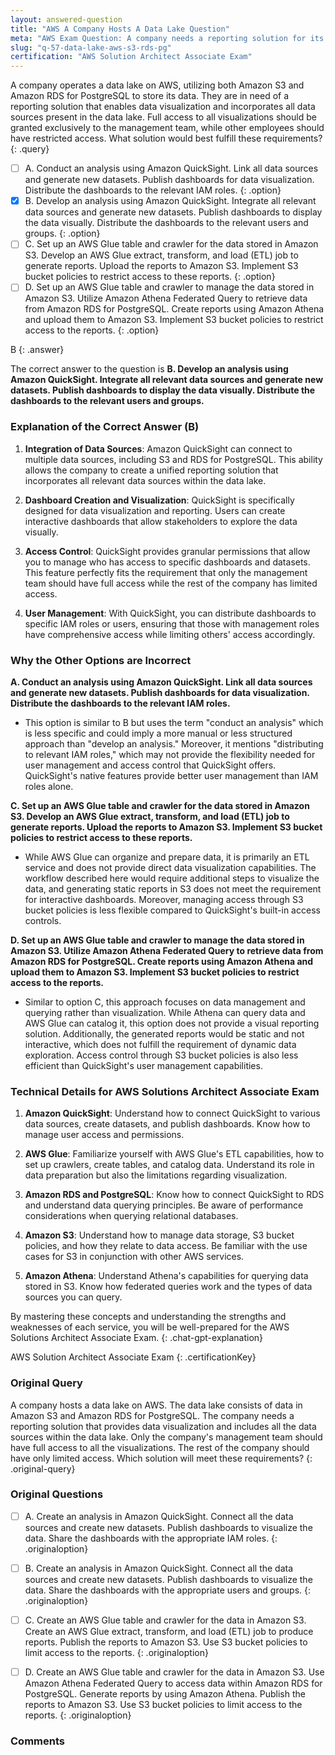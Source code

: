 ```yaml
---
layout: answered-question
title: "AWS A Company Hosts A Data Lake Question"
meta: "AWS Exam Question: A company needs a reporting solution for its data lake in Amazon S3 and Amazon RDS for PostgreSQL. What is the answer? Consider AWS QuickSight."
slug: "q-57-data-lake-aws-s3-rds-pg"
certification: "AWS Solution Architect Associate Exam"
---
```



 A company operates a data lake on AWS, utilizing both Amazon S3 and Amazon RDS for PostgreSQL to store its data. They are in need of a reporting solution that enables data visualization and incorporates all data sources present in the data lake. Full access to all visualizations should be granted exclusively to the management team, while other employees should have restricted access. What solution would best fulfill these requirements?
{: .query}

- [ ] A. Conduct an analysis using Amazon QuickSight. Link all data sources and generate new datasets. Publish dashboards for data visualization. Distribute the dashboards to the relevant IAM roles.
{: .option}
- [x] B. Develop an analysis using Amazon QuickSight. Integrate all relevant data sources and generate new datasets. Publish dashboards to display the data visually. Distribute the dashboards to the relevant users and groups.
{: .option}
- [ ] C. Set up an AWS Glue table and crawler for the data stored in Amazon S3. Develop an AWS Glue extract, transform, and load (ETL) job to generate reports. Upload the reports to Amazon S3. Implement S3 bucket policies to restrict access to these reports.
{: .option}
- [ ] D. Set up an AWS Glue table and crawler to manage the data stored in Amazon S3. Utilize Amazon Athena Federated Query to retrieve data from Amazon RDS for PostgreSQL. Create reports using Amazon Athena and upload them to Amazon S3. Implement S3 bucket policies to restrict access to the reports.
{: .option}

B
{: .answer}

The correct answer to the question is **B. Develop an analysis using Amazon QuickSight. Integrate all relevant data sources and generate new datasets. Publish dashboards to display the data visually. Distribute the dashboards to the relevant users and groups.**

### Explanation of the Correct Answer (B)

1. **Integration of Data Sources**: Amazon QuickSight can connect to multiple data sources, including S3 and RDS for PostgreSQL. This ability allows the company to create a unified reporting solution that incorporates all relevant data sources within the data lake.

2. **Dashboard Creation and Visualization**: QuickSight is specifically designed for data visualization and reporting. Users can create interactive dashboards that allow stakeholders to explore the data visually. 

3. **Access Control**: QuickSight provides granular permissions that allow you to manage who has access to specific dashboards and datasets. This feature perfectly fits the requirement that only the management team should have full access while the rest of the company has limited access.

4. **User Management**: With QuickSight, you can distribute dashboards to specific IAM roles or users, ensuring that those with management roles have comprehensive access while limiting others' access accordingly.

### Why the Other Options are Incorrect

**A. Conduct an analysis using Amazon QuickSight. Link all data sources and generate new datasets. Publish dashboards for data visualization. Distribute the dashboards to the relevant IAM roles.**

- This option is similar to B but uses the term "conduct an analysis" which is less specific and could imply a more manual or less structured approach than "develop an analysis." Moreover, it mentions "distributing to relevant IAM roles," which may not provide the flexibility needed for user management and access control that QuickSight offers. QuickSight's native features provide better user management than IAM roles alone.

**C. Set up an AWS Glue table and crawler for the data stored in Amazon S3. Develop an AWS Glue extract, transform, and load (ETL) job to generate reports. Upload the reports to Amazon S3. Implement S3 bucket policies to restrict access to these reports.**

- While AWS Glue can organize and prepare data, it is primarily an ETL service and does not provide direct data visualization capabilities. The workflow described here would require additional steps to visualize the data, and generating static reports in S3 does not meet the requirement for interactive dashboards. Moreover, managing access through S3 bucket policies is less flexible compared to QuickSight's built-in access controls.

**D. Set up an AWS Glue table and crawler to manage the data stored in Amazon S3. Utilize Amazon Athena Federated Query to retrieve data from Amazon RDS for PostgreSQL. Create reports using Amazon Athena and upload them to Amazon S3. Implement S3 bucket policies to restrict access to the reports.**

- Similar to option C, this approach focuses on data management and querying rather than visualization. While Athena can query data and AWS Glue can catalog it, this option does not provide a visual reporting solution. Additionally, the generated reports would be static and not interactive, which does not fulfill the requirement of dynamic data exploration. Access control through S3 bucket policies is also less efficient than QuickSight's user management capabilities.

### Technical Details for AWS Solutions Architect Associate Exam

1. **Amazon QuickSight**: Understand how to connect QuickSight to various data sources, create datasets, and publish dashboards. Know how to manage user access and permissions.

2. **AWS Glue**: Familiarize yourself with AWS Glue's ETL capabilities, how to set up crawlers, create tables, and catalog data. Understand its role in data preparation but also the limitations regarding visualization.

3. **Amazon RDS and PostgreSQL**: Know how to connect QuickSight to RDS and understand data querying principles. Be aware of performance considerations when querying relational databases.

4. **Amazon S3**: Understand how to manage data storage, S3 bucket policies, and how they relate to data access. Be familiar with the use cases for S3 in conjunction with other AWS services.

5. **Amazon Athena**: Understand Athena's capabilities for querying data stored in S3. Know how federated queries work and the types of data sources you can query.

By mastering these concepts and understanding the strengths and weaknesses of each service, you will be well-prepared for the AWS Solutions Architect Associate Exam.
{: .chat-gpt-explanation}

AWS Solution Architect Associate Exam
{: .certificationKey}

### Original Query

A company hosts a data lake on AWS. The data lake consists of data in Amazon S3 and Amazon RDS for PostgreSQL. The company needs a reporting solution that provides data visualization and includes all the data sources within the data lake. Only the company's management team should have full access to all the visualizations. The rest of the company should have only limited access.
Which solution will meet these requirements?
{: .original-query}

### Original Questions

- [ ] A. Create an analysis in Amazon QuickSight. Connect all the data sources and create new datasets. Publish dashboards to visualize the data. Share the dashboards with the appropriate IAM roles.
{: .originaloption}
- [ ] B. Create an analysis in Amazon QuickSight. Connect all the data sources and create new datasets. Publish dashboards to visualize the data. Share the dashboards with the appropriate users and groups.
{: .originaloption}
- [ ] C. Create an AWS Glue table and crawler for the data in Amazon S3. Create an AWS Glue extract, transform, and load (ETL) job to produce reports. Publish the reports to Amazon S3. Use S3 bucket policies to limit access to the reports.
{: .originaloption}
- [ ] D. Create an AWS Glue table and crawler for the data in Amazon S3. Use Amazon Athena Federated Query to access data within Amazon RDS for PostgreSQL. Generate reports by using Amazon Athena. Publish the reports to Amazon S3. Use S3 bucket policies to limit access to the reports.
{: .originaloption}


### Comments

